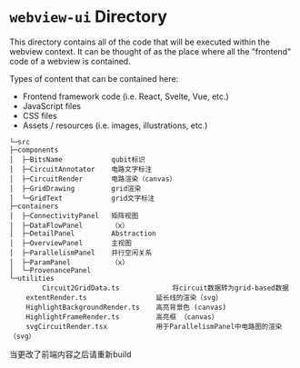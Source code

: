 # `webview-ui` Directory

This directory contains all of the code that will be executed within the webview context. It can be thought of as the place where all the "frontend" code of a webview is contained.

Types of content that can be contained here:

- Frontend framework code (i.e. React, Svelte, Vue, etc.)
- JavaScript files
- CSS files
- Assets / resources (i.e. images, illustrations, etc.)



```
└─src
├─components
│  ├─BitsName            qubit标识
│  ├─CircuitAnnotator    电路文字标注
│  ├─CircuitRender       电路渲染（canvas）
│  ├─GridDrawing         grid渲染
│  └─GridText            grid文字标注
├─containers
│  ├─ConnectivityPanel   矩阵视图
│  ├─DataFlowPanel       （x）
│  ├─DetailPanel         Abstraction
│  ├─OverviewPanel       主视图
│  ├─ParallelismPanel    并行空闲关系
│  ├─ParamPanel          （x）
│  └─ProvenancePanel
└─utilities
		Circuit2GridData.ts             将circuit数据转为grid-based数据
    extentRender.ts                 延长线的渲染（svg）
    HighlightBackgroundRender.ts    高亮背景色 (canvas)
    HighlightFrameRender.ts         高亮框 （canvas）
    svgCircuitRender.tsx            用于ParallelismPanel中电路图的渲染（svg）
```



当更改了前端内容之后请重新build